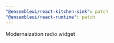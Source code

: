 ```yaml
---
"@ensembleui/react-kitchen-sink": patch
"@ensembleui/react-runtime": patch
---
```


Modernaization radio widget
